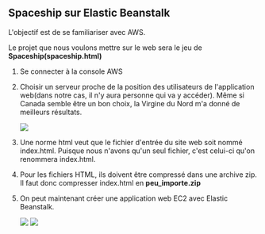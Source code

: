 ## Spaceship sur Elastic Beanstalk

L'objectif est de se familiariser avec AWS.

Le projet que nous voulons mettre sur le web sera le jeu de **Spaceship(spaceship.html)**

1. Se connecter à la console AWS
1. Choisir un serveur proche de la position des utilisateurs de l'application web(dans notre cas, il n'y aura personne qui va y accéder).
Même si Canada semble être un bon choix, la Virgine du Nord m'a donné de meilleurs résultats.

    ![](https://github.com/hydraslahir/aws/blob/main/Exercice_1%20Cr%C3%A9er%20une%20application%20web/images/creer0.png)
    
3. Une norme html veut que le fichier d'entrée du site web soit nommé index.html. Puisque nous n'avons qu'un seul fichier, c'est celui-ci qu'on renommera index.html.

3. Pour les fichiers HTML, ils doivent être compressé dans une archive zip.
    Il faut donc compresser index.html en **peu_importe.zip**
    
3. On peut maintenant créer une application web EC2 avec Elastic Beanstalk.

    <img src="https://github.com/hydraslahir/aws/blob/main/Exercice_1%20Cr%C3%A9er%20une%20application%20web/images/creer1.png">
    <img src="https://github.com/hydraslahir/aws/blob/main/Exercice_1%20Cr%C3%A9er%20une%20application%20web/images/creer3.png">
    

